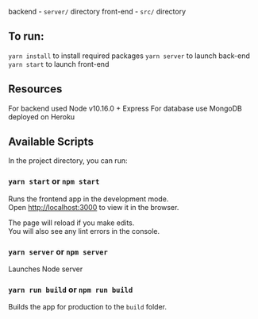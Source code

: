 backend - `server/` directory
front-end - `src/` directory

## To run:
`yarn install` to install required packages
`yarn server` to launch back-end
`yarn start` to launch front-end

## Resources
For backend used Node v10.16.0 + Express
For database use MongoDB deployed on Heroku

## Available Scripts

In the project directory, you can run:

### `yarn start` or `npm start`

Runs the frontend app in the development mode.<br>
Open [http://localhost:3000](http://localhost:3000) to view it in the browser.

The page will reload if you make edits.<br>
You will also see any lint errors in the console.

### `yarn server` or `npm server`

Launches Node server<br>

### `yarn run build` or `npm run build`

Builds the app for production to the `build` folder.<br>
